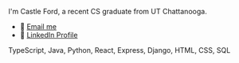 I'm Castle Ford, a recent CS graduate from UT Chattanooga.

- 📧 [Email me](mailto:cstlford@gmail.com)
- 🔗 [LinkedIn Profile](https://www.linkedin.com/in/castleford)

TypeScript, Java, Python, React, Express, Django, HTML, CSS, SQL
